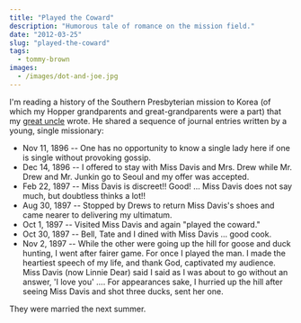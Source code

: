 ```yaml
---
title: "Played the Coward"
description: "Humorous tale of romance on the mission field."
date: "2012-03-25"
slug: "played-the-coward"
tags:
  - tommy-brown
images:
  - /images/dot-and-joe.jpg
---
```

I'm reading a history of the Southern Presbyterian mission to Korea (of which my Hopper grandparents and great-grandparents were a part) that my [great uncle](https://en.wikipedia.org/wiki/G._Thompson_Brown) wrote. He shared a sequence of journal entries written by a young, single missionary:

* Nov 11, 1896 -- One has no opportunity to know a single lady here if one is single without provoking gossip.
* Dec 14, 1896 -- I offered to stay with Miss Davis and Mrs. Drew while Mr. Drew and Mr. Junkin go to Seoul and my offer was accepted.
* Feb 22, 1897 -- Miss Davis is discreet!! Good! ... Miss Davis does not say much, but doubtless thinks a lot!!
* Aug 30, 1897 -- Stopped by Drews to return Miss Davis's shoes and came nearer to delivering my ultimatum.
* Oct 1, 1897 -- Visited Miss Davis and again "played the coward."
* Oct 30, 1897 -- Bell, Tate and I dined with Miss Davis ... good cook.
* Nov 2, 1897 -- While the other were going up the hill for goose and duck hunting, I went after fairer game. For once I played the man. I made the heartiest speech of my life, and thank God, captivated my audience. Miss Davis (now Linnie Dear) said I said as I was about to go without an answer, 'I love you' .... For appearances sake, I hurried up the hill after seeing Miss Davis and shot three ducks, sent her one.

They were married the next summer.
